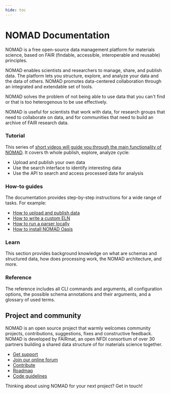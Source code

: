 ```yaml
---
hide: toc
---
```


# NOMAD Documentation

<!-- A single sentence that says what the product is, succinctly and memorably -->
NOMAD is a free open-source data management platform for materials science, based on FAIR (findable, accessible, interoperable and reusable) principles.

<!-- A paragraph of one to three short sentences, that describe what the product does. -->
NOMAD enables scientists and researchers to manage, share, and publish data.
The platform lets you structure, explore, and analyze your data and the data of others.
NOMAD promotes data-centered collaboration through an integrated and extendable set of tools.

<!-- A third paragraph of similar length, this time explaining what need the product meets -->
NOMAD solves the problem of not being able to use data that you can't find or that is too
heterogenous to be use effectively.

<!-- Finally, a paragraph that describes whom the product is useful for. -->
NOMAD is useful for scientists that work with data, for research groups that need to collaborate on data, and for communities that need to build an archive of FAIR research data.

<div markdown="block" class="home-grid">
<div markdown="block">

### Tutorial

This series of [short videos will guide you through the main functionality of NOMAD](tutorial.md).
It covers th whole publish, explore, analyze cycle:

- Upload and publish your own data
- Use the search interface to identify interesting data
- Use the API to search and access processed data for analysis

</div>
<div markdown="block">

### How-to guides

The documentation provides step-by-step instructions for a wide range of tasks. For example:

- [How to upload and publish data](data/upload.md)
- [How to write a custom ELN](schemas/elns.md)
- [How to run a parser locally](apis/local_parsers.md)
- [How to install NOMAD Oasis](oasis/install.md)

</div>

<div markdown="block">

### Learn

This section provides background knowledge on what are
schemas and structured data, how does processing work, the NOMAD architecture, and more.

</div>
<div markdown="block">

### Reference

The reference includes all CLI commands and arguments, all configuration options,
the possible schema annotations and their arguments, and a glossary of used terms.

</div>
</div>

<h2>Project and community</h2>

NOMAD is an open source project that warmly welcomes community projects, contributions, suggestions, fixes and constructive feedback.
NOMAD is developed by FAIRmat, an open NFDI consortium of over 30 partners building a shared
data structure of for materials science together.

- [Get support](https://nomad-lab.eu/nomad-lab/help.html)
- [Join our online forum](https://matsci.org/c/nomad/32)
- [Contribute](https://nomad-lab.eu/nomad-lab/source-code.html)
- [Roadmap](https://nomad-lab.eu/nomad-lab/features.html)
- [Code guidelines](develop/guides.md)

Thinking about using NOMAD for your next project? Get in touch!
